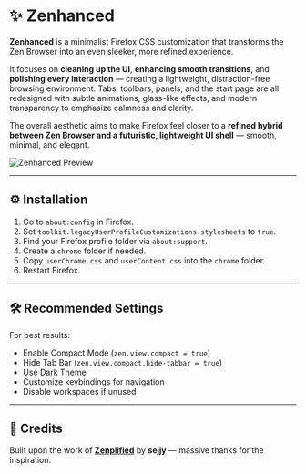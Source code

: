 # ✨ Zenhanced

**Zenhanced** is a minimalist Firefox CSS customization that transforms the Zen Browser into an even sleeker, more refined experience.

It focuses on **cleaning up the UI**, **enhancing smooth transitions**, and **polishing every interaction** — creating a lightweight, distraction-free browsing environment. Tabs, toolbars, panels, and the start page are all redesigned with subtle animations, glass-like effects, and modern transparency to emphasize calmness and clarity.

The overall aesthetic aims to make Firefox feel closer to a **refined hybrid between Zen Browser and a futuristic, lightweight UI shell** — smooth, minimal, and elegant.

![Zenhanced Preview](https://github.com/user-attachments/assets/39ed2a93-1bf8-423c-8ea1-83499832247a)

---

## ⚙️ Installation

1. Go to `about:config` in Firefox.
2. Set `toolkit.legacyUserProfileCustomizations.stylesheets` to `true`.
3. Find your Firefox profile folder via `about:support`.
4. Create a `chrome` folder if needed.
5. Copy `userChrome.css` and `userContent.css` into the `chrome` folder.
6. Restart Firefox.

---

## 🛠️ Recommended Settings

For best results:

- Enable Compact Mode (`zen.view.compact = true`)
- Hide Tab Bar (`zen.view.compact.hide-tabbar = true`)
- Use Dark Theme
- Customize keybindings for navigation
- Disable workspaces if unused

---

## 🙏 Credits

Built upon the work of [**Zenplified**](https://github.com/sejjy/zenplified) by **sejjy** — massive thanks for the inspiration.
